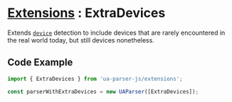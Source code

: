 # [Extensions](/api/submodules/extensions/overview) : ExtraDevices

Extends [`device`](/api/main/get-device) detection to include devices that are rarely encountered in the real world today, but still devices nonetheless.


## Code Example

```js
import { ExtraDevices } from 'ua-parser-js/extensions';

const parserWithExtraDevices = new UAParser([ExtraDevices]);
```